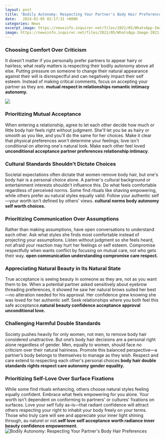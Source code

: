 ```yaml
---
layout: post
title: "Bodily Autonomy: Respecting Your Partner's Body Hair Preferences"
date:   2024-01-05 02:17:31 +0000
categories: News
excerpt_image: https://newsinfo.inquirer.net/files/2021/05/WhatsApp-Image-2021-05-20-at-5.41.09-PM.jpeg
image: https://newsinfo.inquirer.net/files/2021/05/WhatsApp-Image-2021-05-20-at-5.41.09-PM.jpeg
---
```


### Choosing Comfort Over Criticism
It doesn't matter if you personally prefer partners to appear hairy or hairless; what really matters is respecting their bodily autonomy above all else. Putting pressure on someone to change their natural appearance against their will is disrespectful and can negatively impact their self esteem. Instead of making critical comments, focus on accepting your partner as they are. **mutual respect in relationships romantic intimacy autonomy.**

![](https://everydayfeminism.com/wp-content/uploads/2016/12/bodilyautonomyrelationship.jpg)
### Prioritizing Mutual Acceptance  
When entering a relationship, agree to let each other decide how much or little body hair feels right without judgment. She'll let you be as hairy or smooth as you like, and you'll do the same for her choices. Make it clear that physical preferences won't determine your feelings; love isn't conditional on altering one's natural look. Make each other feel loved **unconditional acceptance partner preferences relationship intimacy**.
### Cultural Standards Shouldn't Dictate Choices
Societal expectations often dictate that women remove body hair, but one's body hair is a personal choice alone. A partner's cultural background or entertainment interests shouldn't influence this. Do what feels comfortable regardless of perceived norms. Some find rituals like shaving empowering, while others prefer au natural styles equally valid. Follow your authentic self—your worth isn't defined by others' views. **cultural norms body autonomy self worth choices.**
### Prioritizing Communication Over Assumptions 
Rather than making assumptions, have open conversations to understand each other. Ask what styles she finds most comfortable instead of projecting your assumptions. Listen without judgment so she feels heard, not afraid your reaction may hurt her feelings or self esteem. Compromise respectfully when wants conflict by focusing on mutual care, not who gets their way. **open communication understanding compromise care respect.** 
### Appreciating Natural Beauty in Its Natural State
True acceptance is seeing beauty in someone as they are, not as you want them to be. When a potential partner asked sensitively about eyebrow threading preferences, it showed he saw her natural brows suited her best—no alteration needed for his approval. Her confidence grew knowing she was loved for her authentic self. Seek relationships where you both feel this safe acceptance.**natural beauty confidence acceptance approval unconditional love.**
### Challenging Harmful Double Standards 
Society pushes heavily for only women, not men, to remove body hair considered unattractive. But one’s body hair decisions are a personal right alone regardless of gender. Men, equally to women, should face no criticism over their natural hairiness. Promote this balanced perspective—a partner’s body belongs to themselves to manage as they wish. Respect and care extend to respecting each other's personal choices.**body hair double standards rights respect care autonomy gender equality.**  
### Prioritizing Self-Love Over Surface Fixations
While some find rituals enhancing, others choose natural styles feeling equally confident. Embrace what feels empowering for you alone. Your worth isn't dependent on conforming to partners' or cultures' fixations on surfaces. Love your self fully as-is—that radiant confidence will attract others respecting your right to inhabit your body freely on your terms. Those who truly care will see and appreciate your inner light shining through, au naturel or not.**self love self acceptance worth radiance inner beauty confidence empowerment.**
 ![Bodily Autonomy: Respecting Your Partner's Body Hair Preferences](https://newsinfo.inquirer.net/files/2021/05/WhatsApp-Image-2021-05-20-at-5.41.09-PM.jpeg)